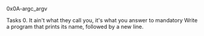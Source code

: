 0x0A-argc_argv

Tasks
0. It ain't what they call you, it's what you answer to
mandatory
Write a program that prints its name, followed by a new line.
